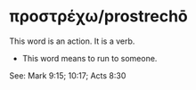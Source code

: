 # προστρέχω/prostrechō
This word is an action. It is a verb.
* This word means to run to someone.

See: Mark 9:15; 10:17; Acts 8:30
